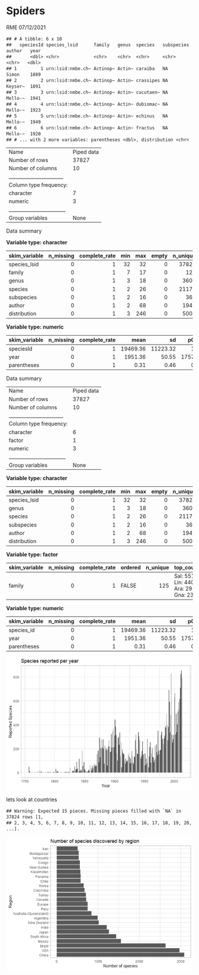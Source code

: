 Spiders
================
RME
07/12/2021

    ## # A tibble: 6 x 10
    ##   speciesId species_lsid      family   genus  species   subspecies author   year
    ##       <dbl> <chr>             <chr>    <chr>  <chr>     <chr>      <chr>   <dbl>
    ## 1         1 urn:lsid:nmbe.ch~ Actinop~ Actin~ caraiba   NA         Simon    1889
    ## 2         2 urn:lsid:nmbe.ch~ Actinop~ Actin~ crassipes NA         Keyser~  1891
    ## 3         3 urn:lsid:nmbe.ch~ Actinop~ Actin~ cucutaen~ NA         Mello-~  1941
    ## 4         4 urn:lsid:nmbe.ch~ Actinop~ Actin~ dubiomac~ NA         Mello-~  1923
    ## 5         5 urn:lsid:nmbe.ch~ Actinop~ Actin~ echinus   NA         Mello-~  1949
    ## 6         6 urn:lsid:nmbe.ch~ Actinop~ Actin~ fractus   NA         Mello-~  1920
    ## # ... with 2 more variables: parentheses <dbl>, distribution <chr>

|                                                  |            |
|:-------------------------------------------------|:-----------|
| Name                                             | Piped data |
| Number of rows                                   | 37827      |
| Number of columns                                | 10         |
| \_\_\_\_\_\_\_\_\_\_\_\_\_\_\_\_\_\_\_\_\_\_\_   |            |
| Column type frequency:                           |            |
| character                                        | 7          |
| numeric                                          | 3          |
| \_\_\_\_\_\_\_\_\_\_\_\_\_\_\_\_\_\_\_\_\_\_\_\_ |            |
| Group variables                                  | None       |

Data summary

**Variable type: character**

| skim_variable | n_missing | complete_rate | min | max | empty | n_unique | whitespace |
|:--------------|----------:|--------------:|----:|----:|------:|---------:|-----------:|
| species_lsid  |         0 |             1 |  32 |  32 |     0 |    37827 |          0 |
| family        |         0 |             1 |   7 |  17 |     0 |      125 |          0 |
| genus         |         0 |             1 |   3 |  18 |     0 |     3605 |          0 |
| species       |         0 |             1 |   2 |  26 |     0 |    21177 |          0 |
| subspecies    |         0 |             1 |   2 |  16 |     0 |      368 |          0 |
| author        |         0 |             1 |   2 |  68 |     0 |     1946 |          0 |
| distribution  |         0 |             1 |   3 | 246 |     0 |     5002 |          0 |

**Variable type: numeric**

| skim_variable | n_missing | complete_rate |     mean |       sd |   p0 |    p25 |   p50 |     p75 |  p100 | hist  |
|:--------------|----------:|--------------:|---------:|---------:|-----:|-------:|------:|--------:|------:|:------|
| speciesId     |         0 |             1 | 19469.36 | 11223.32 |    1 | 9780.5 | 19463 | 29120.5 | 39068 | ▇▇▇▇▇ |
| year          |         0 |             1 |  1951.36 |    50.55 | 1757 | 1906.0 |  1965 |  1995.0 |  2014 | ▁▁▅▃▇ |
| parentheses   |         0 |             1 |     0.31 |     0.46 |    0 |    0.0 |     0 |     1.0 |     1 | ▇▁▁▁▃ |

Data summary

|                                                  |            |
|:-------------------------------------------------|:-----------|
| Name                                             | Piped data |
| Number of rows                                   | 37827      |
| Number of columns                                | 10         |
| \_\_\_\_\_\_\_\_\_\_\_\_\_\_\_\_\_\_\_\_\_\_\_   |            |
| Column type frequency:                           |            |
| character                                        | 6          |
| factor                                           | 1          |
| numeric                                          | 3          |
| \_\_\_\_\_\_\_\_\_\_\_\_\_\_\_\_\_\_\_\_\_\_\_\_ |            |
| Group variables                                  | None       |

**Variable type: character**

| skim_variable | n_missing | complete_rate | min | max | empty | n_unique | whitespace |
|:--------------|----------:|--------------:|----:|----:|------:|---------:|-----------:|
| species_lsid  |         0 |             1 |  32 |  32 |     0 |    37827 |          0 |
| genus         |         0 |             1 |   3 |  18 |     0 |     3605 |          0 |
| species       |         0 |             1 |   2 |  26 |     0 |    21177 |          0 |
| subspecies    |         0 |             1 |   2 |  16 |     0 |      368 |          0 |
| author        |         0 |             1 |   2 |  68 |     0 |     1946 |          0 |
| distribution  |         0 |             1 |   3 | 246 |     0 |     5002 |          0 |

**Variable type: factor**

| skim_variable | n_missing | complete_rate | ordered | n_unique | top_counts                                 |
|:--------------|----------:|--------------:|:--------|---------:|:-------------------------------------------|
| family        |         0 |             1 | FALSE   |      125 | Sal: 5511, Lin: 4406, Ara: 2911, Gna: 2377 |

**Variable type: numeric**

| skim_variable | n_missing | complete_rate |     mean |       sd |   p0 |    p25 |   p50 |     p75 |  p100 | hist  |
|:--------------|----------:|--------------:|---------:|---------:|-----:|-------:|------:|--------:|------:|:------|
| species_id    |         0 |             1 | 19469.36 | 11223.32 |    1 | 9780.5 | 19463 | 29120.5 | 39068 | ▇▇▇▇▇ |
| year          |         0 |             1 |  1951.36 |    50.55 | 1757 | 1906.0 |  1965 |  1995.0 |  2014 | ▁▁▅▃▇ |
| parentheses   |         0 |             1 |     0.31 |     0.46 |    0 |    0.0 |     0 |     1.0 |     1 | ▇▁▁▁▃ |

![](Spiders_files/figure-gfm/unnamed-chunk-2-1.png)<!-- -->

lets look at countries

    ## Warning: Expected 15 pieces. Missing pieces filled with `NA` in 37824 rows [1,
    ## 2, 3, 4, 5, 6, 7, 8, 9, 10, 11, 12, 13, 14, 15, 16, 17, 18, 19, 20, ...].

![](Spiders_files/figure-gfm/unnamed-chunk-3-1.png)<!-- -->
